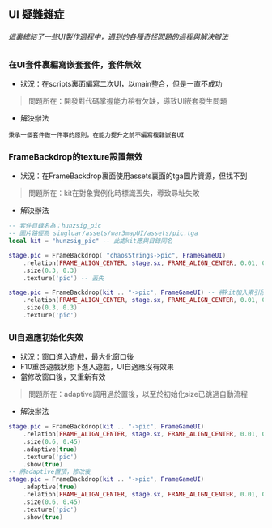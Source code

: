 ## UI 疑難雜症

###### 這裏總結了一些UI製作過程中，遇到的各種奇怪問題的過程與解決辦法

### 在UI套件裏編寫嵌套套件，套件無效

* 狀況：在scripts裏面編寫二次UI，以main整合，但是一直不成功

> 問題所在：開發對代碼掌握能力稍有欠缺，導致UI嵌套發生問題

* 解決辦法

```
秉承一個套件做一件事的原則，在能力提升之前不編寫複雜嵌套UI
```

### FrameBackdrop的texture設置無效

* 狀況：在FrameBackdrop裏面使用assets裏面的tga圖片資源，但找不到

> 問題所在：kit在對象實例化時標識丟失，導致尋址失敗

* 解決辦法

```lua
-- 套件目錄名為：hunzsig_pic
-- 圖片路徑為 singluar/assets/war3mapUI/assets/pic.tga
local kit = "hunzsig_pic" -- 此處kit應與目錄同名

stage.pic = FrameBackdrop( "chaosStrings->pic", FrameGameUI)
    .relation(FRAME_ALIGN_CENTER, stage.sx, FRAME_ALIGN_CENTER, 0.01, 0)
    .size(0.3, 0.3)
    .texture('pic') -- 丟失

stage.pic = FrameBackdrop(kit .. "->pic", FrameGameUI) -- 將kit加入索引段，並用->分割
    .relation(FRAME_ALIGN_CENTER, stage.sx, FRAME_ALIGN_CENTER, 0.01, 0)
    .size(0.3, 0.3)
    .texture('pic')
```

### UI自適應初始化失效

* 狀況：窗口進入遊戲，最大化窗口後
* F10重啓遊戲狀態下進入遊戲，UI自適應沒有效果
* 當修改窗口後，又重新有效

> 問題所在：adaptive調用過於置後，以至於初始化size已跳過自動流程

* 解決辦法

```lua
stage.pic = FrameBackdrop(kit .. "->pic", FrameGameUI)
    .relation(FRAME_ALIGN_CENTER, stage.sx, FRAME_ALIGN_CENTER, 0.01, 0)
    .size(0.6, 0.45)
    .adaptive(true)
    .texture('pic')
    .show(true)
-- 將adaptive置頂，修改後
stage.pic = FrameBackdrop(kit .. "->pic", FrameGameUI)
    .adaptive(true)
    .relation(FRAME_ALIGN_CENTER, stage.sx, FRAME_ALIGN_CENTER, 0.01, 0)
    .size(0.6, 0.45)
    .texture('pic')
    .show(true)
```


